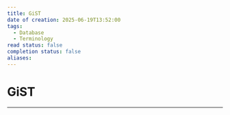 ```yaml
---
title: GiST
date of creation: 2025-06-19T13:52:00
tags:
  - Database
  - Terminology
read status: false
completion status: false
aliases:
---
```

# GiST
---
